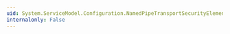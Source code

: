```yaml
---
uid: System.ServiceModel.Configuration.NamedPipeTransportSecurityElement.#ctor
internalonly: False
---
```


